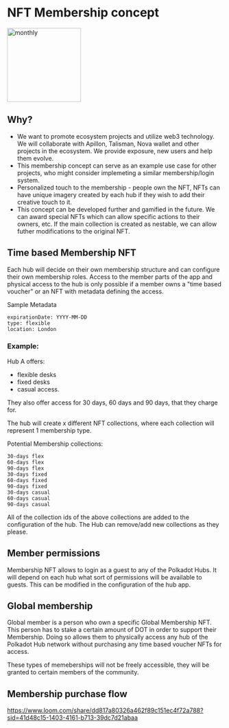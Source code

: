 # NFT Membership concept

<img width="172" alt="monthly" src="https://github.com/piggydoughnut/polkadot-hub-app/assets/2395326/5901ca35-c993-43d0-8911-dc4b060f98cf">



## Why?

- We want to promote ecosystem projects and utilize web3 technology. We will collaborate with Apillon, Talisman, Nova wallet and other projects in the ecosystem. We provide exposure, new users and help them evolve.
- This membership concept can serve as an example use case for other projects, who might consider implemeting a similar membership/login system.
- Personalized touch to the membership - people own the NFT, NFTs can have unique imagery created by each hub if they wish to add their creative touch to it.
- This concept can be developed further and gamified in the future. We can award special NFTs which can allow specific actions to their owners, etc. If the main collection is created as nestable, we can allow futher modifications to the original NFT.

## Time based Membership NFT

Each hub will decide on their own membership structure and can configure their own membership roles. Access to the member parts of the app and physical access to the hub is only possible if a member owns a "time based voucher" or an NFT with metadata defining the access.

Sample Metadata

```
expirationDate: YYYY-MM-DD
type: flexible
location: London
```

### Example:

Hub A offers:

- flexible desks
- fixed desks
- casual access.

They also offer access for 30 days, 60 days and 90 days, that they charge for.

The hub will create x different NFT collections, where each collection will represent 1 membership type.

Potential Membership collections:

```
30-days flex
60-days flex
90-days flex
30-days fixed
60-days fixed
90-days fixed
30-days casual
60-days casual
90-days casual
```

All of the collection ids of the above collections are added to the configuration of the hub. The Hub can remove/add new collections as they please.

## Member permissions

Membership NFT allows to login as a guest to any of the Polkadot Hubs. It will depend on each hub what sort of permissions will be available to guests. This can be modified in the configuration of the hub app.

## Global membership

Global member is a person who own a specific Global Membership NFT. This person has to stake a certain amount of DOT in order to support their Membership. Doing so allows them to physically access any hub of the Polkadot Hub network without purchasing any time based voucher NFTs for access.

These types of memeberships will not be freely accessible, they will be granted to certain members of the community.

## Membership purchase flow

https://www.loom.com/share/dd817a80326a462f89c151ec4f72a788?sid=41d48c15-1403-4161-b713-39dc7d21abaa


